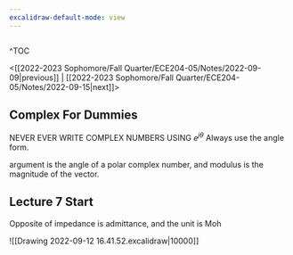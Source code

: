 ```yaml
---
excalidraw-default-mode: view
---
```



```toc

```
^TOC

<[[2022-2023 Sophomore/Fall Quarter/ECE204-05/Notes/2022-09-09|previous]] | [[2022-2023 Sophomore/Fall Quarter/ECE204-05/Notes/2022-09-15|next]]>

## Complex For Dummies

NEVER EVER WRITE COMPLEX NUMBERS USING $e^{j\theta}$ Always use the angle form.

argument is the angle of a polar complex number, and modulus is the magnitude of the vector.

## Lecture 7 Start
Opposite of impedance is admittance, and the unit is Moh 

![[Drawing 2022-09-12 16.41.52.excalidraw|10000]]
